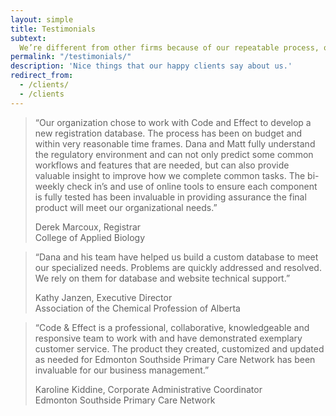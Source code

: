 ```yaml
---
layout: simple
title: Testimonials
subtext:
  We’re different from other firms because of our repeatable process, our structured communication, and the values we live and work by. The following testimonials from our clients attest to that!
permalink: "/testimonials/"
description: 'Nice things that our happy clients say about us.'
redirect_from:
  - /clients/
  - /clients
---
```



<div class="container">
  <div class="callout callout-light mb-5">
    <blockquote class="blockquote mb-0">
      <p class="text-left">
        &ldquo;Our organization chose to work with Code and Effect to develop a new registration database. The process has been on budget and within very reasonable time frames. Dana and Matt fully understand the regulatory environment and can not only predict some common workflows and features that are needed, but can also provide valuable insight to improve how we complete common tasks. The bi-weekly check in’s and use of online tools to ensure each component is fully tested has been invaluable in providing assurance the final product will meet our organizational needs.&rdquo;
      </p>
      <footer class="blockquote-footer text-right">
        Derek Marcoux, Registrar
        <br>
        College of Applied Biology
      </footer>
    </blockquote>
  </div>

  <div class="callout callout-light callout-flipped mb-5">
    <blockquote class="blockquote mb-0">
      <p class="text-right mb-4">
        &ldquo;Dana and his team have helped us build a custom database to meet our specialized needs. Problems are quickly addressed and resolved. <br>We rely on them for database and website technical support.&rdquo;
      </p>
      <footer class="blockquote-footer text-left">
        Kathy Janzen, Executive Director
        <br>
        Association of the Chemical Profession of Alberta
      </footer>
    </blockquote>
  </div>

  <div class="callout callout-light mb-5">
    <blockquote class="blockquote mb-0">
      <p class="text-left">
        &ldquo;Code & Effect is a professional, collaborative, knowledgeable and responsive team to work with and have demonstrated exemplary customer service. The product they created, customized and updated as needed for Edmonton Southside Primary Care Network has been invaluable for our business management.&rdquo;
      </p>
      <footer class="blockquote-footer text-right">
        Karoline Kiddine, Corporate Administrative Coordinator
        <br>
        Edmonton Southside Primary Care Network
      </footer>
    </blockquote>
  </div>


</div>


